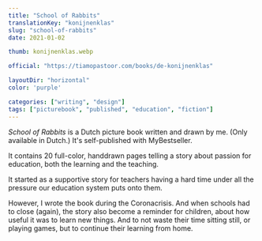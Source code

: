 ```yaml
---
title: "School of Rabbits"
translationKey: "konijnenklas"
slug: "school-of-rabbits"
date: 2021-01-02

thumb: konijnenklas.webp

official: "https://tiamopastoor.com/books/de-konijnenklas"

layoutDir: "horizontal"
color: 'purple'

categories: ["writing", "design"]
tags: ["picturebook", "published", "education", "fiction"]
---
```


_School of Rabbits_ is a Dutch picture book written and drawn by me. (Only available in Dutch.) It's self-published with MyBestseller. 

It contains 20 full-color, handdrawn pages telling a story about passion for education, both the learning and the teaching.

It started as a supportive story for teachers having a hard time under all the pressure our education system puts onto them.

However, I wrote the book during the Coronacrisis. And when schools had to close (again), the story also become a reminder for children, about how useful it was to learn new things. And to not waste their time sitting still, or playing games, but to continue their learning from home.

